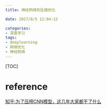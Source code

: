 ```yaml
---
title: 神经网络的压缩优化

date: 2017/8/5 12:04:12

categories:
- 深度学习
tags:
- deeplearning
- 网络优化
- 神经网络
---
```

[TOC]





<!--more-->







# reference

[知乎:为了压榨CNN模型，这几年大家都干了什么](https://zhuanlan.zhihu.com/p/25797790)




